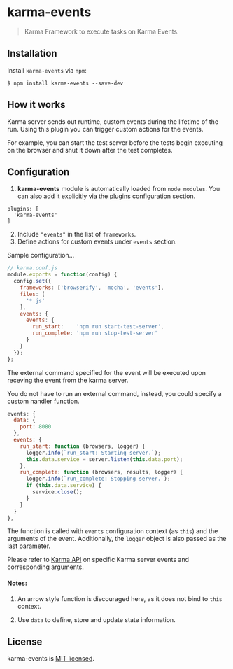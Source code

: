# karma-events

> Karma Framework to execute tasks on Karma Events.

## Installation

Install `karma-events` via `npm`:

```shell
$ npm install karma-events --save-dev
```

## How it works
Karma server sends out runtime, custom events during the lifetime of the run. Using this plugin you can trigger custom actions for the events.

For example, you can start the test server before the tests begin executing on the browser and shut it down after the test completes.

## Configuration
1. **karma-events** module is automatically loaded from `node_modules`. You can also add it explicitly via the [plugins](http://karma-runner.github.io/4.0/config/plugins.html) configuration section.

```JS
plugins: [
  'karma-events'
]
```
2. Include `"events"` in the list of `frameworks`.
3. Define actions for custom events under `events` section.

Sample configuration...
```js
// karma.conf.js
module.exports = function(config) {
  config.set({
    frameworks: ['browserify', 'mocha', 'events'],
    files: [
      '*.js'
    ],
    events: {
      events: {
        run_start:    'npm run start-test-server',
        run_complete: 'npm run stop-test-server'
      }
    }
  });
};
```

The external command specified for the event will be executed upon receving the event from the karma server.

You do not have to run an external command, instead, you could specify a custom handler function.

```js
events: {
  data: {
    port: 8080
  },
  events: {
    run_start: function (browsers, logger) {
      logger.info(`run_start: Starting server.`);
      this.data.service = server.listen(this.data.port);
    },
    run_complete: function (browsers, results, logger) {
      logger.info(`run_complete: Stopping server.`);
      if (this.data.service) {
        service.close();
      }
    }
  }
},
```

The function is called with `events` configuration context (as `this`) and the arguments of the event.
Additionally, the `logger` object is also passed as the last parameter.

Please refer to [Karma API](http://karma-runner.github.io/4.0/dev/public-api.html) on specific Karma server events and corresponding arguments.

#### Notes:
1. An arrow style function is discouraged here, as it does not bind to `this` context. 

2. Use `data` to define, store and update state information.

## License

karma-events is [MIT licensed](./LICENSE).